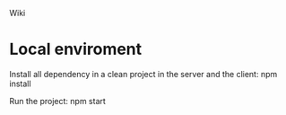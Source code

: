 Wiki

# Local enviroment
Install all dependency in a clean project in the server and the client: npm install

Run the project: npm start